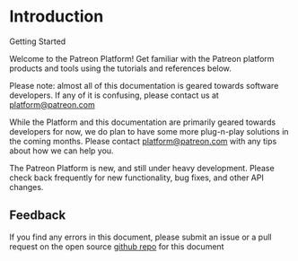 # Introduction

Getting Started

Welcome to the Patreon Platform! Get familiar with the Patreon platform products and tools using the tutorials and references below.

Please note: almost all of this documentation is geared towards software developers. If any of it is confusing, please contact us at [platform@patreon.com](mailto:platform@patreon.com)

While the Platform and this documentation are primarily geared towards developers for now, we do plan to have some more plug-n-play solutions in the coming months. Please contact [platform@patreon.com](mailto:platform@patreon.com) with any tips about how we can help you.

<aside class="notice">The Patreon Platform is new, and still under heavy development. Please check back frequently for new functionality, bug fixes, and other API changes.</aside>

## Feedback
If you find any errors in this document, please submit an issue or a pull request on the open source [github repo](https://github.com/Patreon/platform-documentation) for this document
